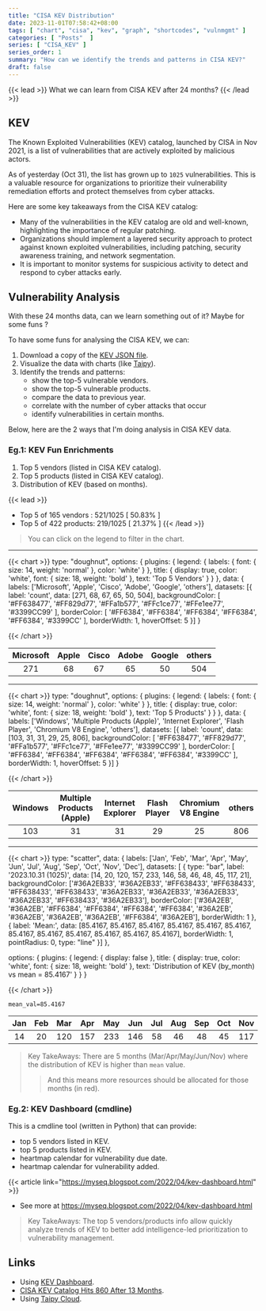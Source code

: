 ```yaml
---
title: "CISA KEV Distribution"
date: 2023-11-01T07:58:42+08:00
tags: [ "chart", "cisa", "kev", "graph", "shortcodes", "vulnmgmt" ]
categories: [ "Posts"  ]
series: [ "CISA_KEV" ]
series_order: 1
summary: "How can we identify the trends and patterns in CISA KEV?"
draft: false
---
```

{{< lead >}}
What we can learn from CISA KEV after 24 months?
{{< /lead >}}

## KEV

The Known Exploited Vulnerabilities (KEV) catalog, launched by CISA in Nov 2021, is a list of vulnerabilities that are actively exploited by malicious actors. 

As of yesterday (Oct 31), the list has grown up to `1025` vulnerabilities. This is a valuable resource for organizations to prioritize their vulnerability remediation efforts and protect themselves from cyber attacks.

Here are some key takeaways from the CISA KEV catalog:
 - Many of the vulnerabilities in the KEV catalog are old and well-known, highlighting the importance of regular patching.
 - Organizations should implement a layered security approach to protect against known exploited vulnerabilities, including patching, security awareness training, and network segmentation.
 - It is important to monitor systems for suspicious activity to detect and respond to cyber attacks early.

## Vulnerability Analysis 

With these 24 months data, can we learn something out of it? Maybe for some funs ?

To have some funs for analysing the CISA KEV, we can:
 1. Download a copy of the [KEV JSON file](https://www.cisa.gov/sites/default/files/feeds/known_exploited_vulnerabilities.json).
 2. Visualize the data with charts (like [Taipy](https://www.taipy.io)).
 3. Identify the trends and patterns:
     - show the top-5 vulnerable vendors.
     - show the top-5 vulnerable products.
     - compare the data to previous year.
     - correlate with the number of cyber attacks that occur
     - identify vulnerabilities in certain months.

Below, here are the 2 ways that I'm doing analysis in CISA KEV data. 

### Eg.1: KEV Fun Enrichments 

 1. Top 5 vendors (listed in CISA KEV catalog).
 2. Top 5 products (listed in CISA KEV catalog).
 3. Distribution of KEV (based on months).

{{< lead >}}
 - Top 5 of 165 vendors : 521/1025 [ 50.83% ]
 - Top 5 of 422 products: 219/1025 [ 21.37% ]
{{< /lead >}}

> You can click on the legend to filter in the chart.

---

  {{< chart >}}
  type: "doughnut",
  options: {
    plugins: {
        legend: { labels: { font: { size: 14, weight: 'normal' }, color: 'white' } },
        title: { display: true, color: 'white', font: { size: 18, weight: 'bold' }, text: 'Top 5 Vendors' }
    }
  },
  data: {
    labels: ['Microsoft', 'Apple', 'Cisco', 'Adobe', 'Google', 'others'],
    datasets: [{
        label: 'count',
        data: [271, 68, 67, 65, 50, 504],
        backgroundColor: [ '#FF638477', '#FF829d77', '#FFa1b577', '#FFc1ce77', '#FFe1ee77', '#3399CC99' ],
        borderColor: [ '#FF6384', '#FF6384', '#FF6384', '#FF6384', '#FF6384', '#3399CC' ],
        borderWidth: 1,
        hoverOffset: 5
    }]
  }

  {{< /chart >}}


|Microsoft|Apple|Cisco|Adobe|Google|others|
| :-: | :-: | :-: | :-: | :-: | :-: |
|271|68|67|65|50|504|

---


  {{< chart >}}
  type: "doughnut",
  options: {
    plugins: {
        legend: { labels: { font: { size: 14, weight: 'normal' }, color: 'white' } },
        title: { display: true, color: 'white', font: { size: 18, weight: 'bold' }, text: 'Top 5 Products' }
    }
  },
  data: {
    labels: ['Windows', 'Multiple Products (Apple)', 'Internet Explorer', 'Flash Player', 'Chromium V8 Engine', 'others'],
    datasets: [{
        label: 'count',
        data: [103, 31, 31, 29, 25, 806],
        backgroundColor: [ '#FF638477', '#FF829d77', '#FFa1b577', '#FFc1ce77', '#FFe1ee77', '#3399CC99' ],
        borderColor: [ '#FF6384', '#FF6384', '#FF6384', '#FF6384', '#FF6384', '#3399CC' ],
        borderWidth: 1,
        hoverOffset: 5
    }]
  }

  {{< /chart >}}


|Windows|Multiple Products (Apple)|Internet Explorer|Flash Player|Chromium V8 Engine|others|
| :-: | :-: | :-: | :-: | :-: | :-: |
|103|31|31|29|25|806|

---


  {{< chart >}}
  type: "scatter",
  data: {
    labels: ['Jan', 'Feb', 'Mar', 'Apr', 'May', 'Jun', 'Jul', 'Aug', 'Sep', 'Oct', 'Nov', 'Dec'],
    datasets: [ {
      type: "bar",
      label: '2023.10.31 (1025)',
      data: [14, 20, 120, 157, 233, 146, 58, 46, 48, 45, 117, 21],
      backgroundColor: ['#36A2EB33', '#36A2EB33', '#FF638433', '#FF638433', '#FF638433', '#FF638433', '#36A2EB33', '#36A2EB33', '#36A2EB33', '#36A2EB33', '#FF638433', '#36A2EB33'],
      borderColor: ['#36A2EB', '#36A2EB', '#FF6384', '#FF6384', '#FF6384', '#FF6384', '#36A2EB', '#36A2EB', '#36A2EB', '#36A2EB', '#FF6384', '#36A2EB'],
      borderWidth: 1
  }, {
      label: 'Mean:',
      data: [85.4167, 85.4167, 85.4167, 85.4167, 85.4167, 85.4167, 85.4167, 85.4167, 85.4167, 85.4167, 85.4167, 85.4167],
      borderWidth: 1,
      pointRadius: 0,
      type: "line"
    }]
  },

  options: {
    plugins: {
      legend: { display: false },
      title: { display: true, color: 'white', font: { size: 18, weight: 'bold' }, text: 'Distribution of KEV (by_month) vs mean = 85.4167' }
    }
  }

  {{< /chart >}}


`mean_val=85.4167`

|Jan|Feb|Mar|Apr|May|Jun|Jul|Aug|Sep|Oct|Nov|Dec|
| :-: | :-: | :-: | :-: | :-: | :-: | :-: | :-: | :-: | :-: | :-: | :-: |
|14|20|120|157|233|146|58|46|48|45|117|21|

> Key TakeAways: There are 5 months (Mar/Apr/May/Jun/Nov) where the distribution of KEV is higher than `mean` value. 
>> And this means more resources should be allocated for those months (in red).

### Eg.2: KEV Dashboard (cmdline)

This is a cmdline tool (written in Python) that can provide:
 - top 5 vendors listed in KEV.
 - top 5 products listed in KEV.
 - heartmap calendar for vulnerability due date.
 - heartmap calendar for vulnerability added.

{{< article link="https://myseq.blogspot.com/2022/04/kev-dashboard.html" >}}

 - See more at https://myseq.blogspot.com/2022/04/kev-dashboard.html

> Key TakeAways: The top 5 vendors/products info allow quickly analyze trends of KEV to better add intelligence-led prioritization to vulnerability management.


## Links

 - Using [KEV Dashboard](https://myseq.blogspot.com/2022/04/kev-dashboard.html).
 - [CISA KEV Catalog Hits 860 After 13 Months](https://myseq.blogspot.com/2022/12/cisa-kev-catalog-hits-860-after-13.html).
 - Using [Taipy Cloud](https://cisakev.taipy.cloud/).

 

